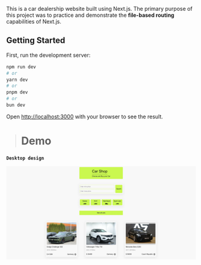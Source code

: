 This is a car dealership website built using Next.js. The primary purpose of this project was to practice and demonstrate the **file-based routing** capabilities of Next.js.


## Getting Started


First, run the development server:

```bash
npm run dev
# or
yarn dev
# or
pnpm dev
# or
bun dev
```

Open [http://localhost:3000](http://localhost:3000) with your browser to see the result.

># **Demo**

<!-- [**Click here to see demo**](https://mani-jebraeily.github.io/Car-Shop/) -->

**`Desktop design`**

![demo](./public/demo.jpeg)
